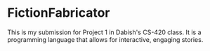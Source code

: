 # FictionFabricator
This is my submission for Project 1 in Dabish's CS-420 class. It is a programming language that allows for interactive, engaging stories. 
